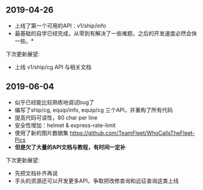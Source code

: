 ## 2019-04-26

* 上线了第一个可用的API：v1/ship/info
* 最基础的自学已经完成，从零到有解决了一些难题，之后的开发速度必然会快一些。*

下次更新展望:

* 上线 v1/ship/cg API 与相关文档

## 2019-06-04

*  似乎已经能比较熟练地调试bug了
*  编写了ship/cg, equip/info, equip/cg 三个API，并重构了所有代码
*  提高代码可读性，80 char per line
*  安全性增加：helmet & express-rate-limit
*  使用了新的图片数据集 https://github.com/TeamFleet/WhoCallsTheFleet-Pics
*  **但是欠了大量的API文档与教程，有时间一定补**

下次更新展望:

*  先把文档补齐再说
* 手头的资源还可以开发更多API，争取把改修查询和远征查询这类上线